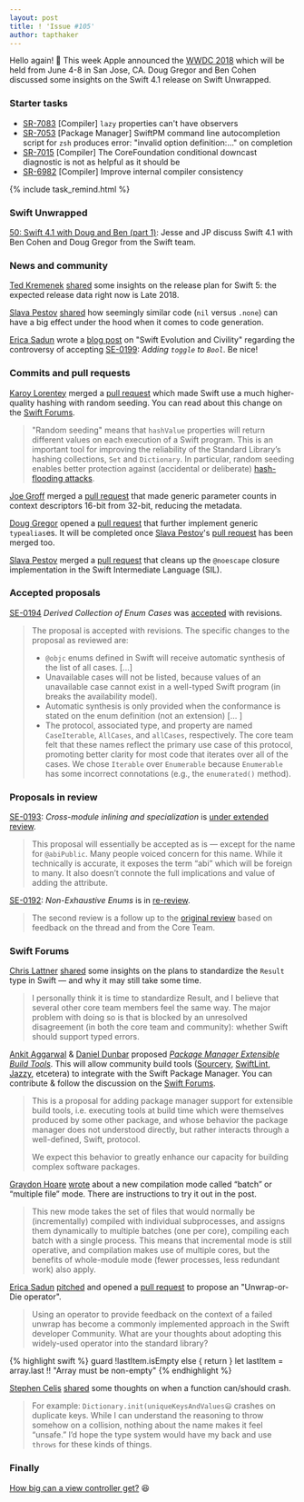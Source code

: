```yaml
---
layout: post
title: ! 'Issue #105'
author: tapthaker
---
```


Hello again! 👋 This week Apple announced the [WWDC 2018](https://developer.apple.com/wwdc/) which will be held from June 4-8 in San Jose, CA. Doug Gregor and Ben Cohen discussed some insights on the Swift 4.1 release on Swift Unwrapped.

<!--excerpt-->

### Starter tasks

- [SR-7083](https://bugs.swift.org/browse/SR-7083) [Compiler] `lazy` properties can't have observers
- [SR-7053](https://bugs.swift.org/browse/SR-7053) [Package Manager] SwiftPM command line autocompletion script for `zsh` produces error: "invalid option definition:..." on completion
- [SR-7015](https://bugs.swift.org/browse/SR-7015) [Compiler] The CoreFoundation conditional downcast diagnostic is not as helpful as it should be
- [SR-6982](https://bugs.swift.org/browse/SR-6982) [Compiler] Improve internal compiler consistency

{% include task_remind.html %}

### Swift Unwrapped

[50: Swift 4.1 with Doug and Ben (part 1)](https://spec.fm/podcasts/swift-unwrapped/125759): Jesse and JP discuss Swift 4.1 with Ben Cohen and Doug Gregor from the Swift team.

### News and community

[Ted Kremenek](https://twitter.com/tkremenek) [shared](https://twitter.com/tkremenek/status/972519788386836480) some insights on the release plan for Swift 5: the expected release data right now is Late 2018.

[Slava Pestov](https://twitter.com/slava_pestov) [shared](https://twitter.com/slava_pestov/status/975100888007114752) how seemingly similar code (`nil` versus `.none`) can have a big effect under the hood when it comes to code generation.

[Erica Sadun](https://twitter.com/ericasadun) wrote a [blog post](http://ericasadun.com/2018/03/09/swift-evolution-and-civility/) on "Swift Evolution and Civility" regarding the controversy of accepting [SE-0199](https://github.com/apple/swift-evolution/blob/master/proposals/0199-bool-toggle.md): *Adding `toggle` to `Bool`*. Be nice!

### Commits and pull requests

[Karoy Lorentey](https://github.com/lorentey) merged a [pull request](https://github.com/apple/swift/pull/14913) which made Swift use a much higher-quality hashing with random seeding. You can read about this change on the [Swift Forums](https://forums.swift.org/t/psa-the-stdlib-now-uses-randomly-seeded-hash-values/10789).

> "Random seeding" means that `hashValue` properties will return different values on each execution of a Swift program. This is an important tool for improving the reliability of the Standard Library’s hashing collections, `Set` and `Dictionary`. In particular, random seeding enables better protection against (accidental or deliberate) [hash-flooding attacks](https://arstechnica.com/information-technology/2011/12/huge-portions-of-web-vulnerable-to-hashing-denial-of-service-attack/).

[Joe Groff](https://github.com/jckarter) merged a [pull request](https://github.com/apple/swift/pull/15145/) that made generic parameter counts in context descriptors 16-bit from 32-bit, reducing the metadata.

[Doug Gregor](https://github.com/DougGregor) opened a [pull request](https://github.com/apple/swift/pull/15416) that further implement generic `typealias`es. It will be completed once [Slava Pestov](https://github.com/slavapestov)'s [pull request](https://github.com/apple/swift/pull/9866) has been merged too.

[Slava Pestov](https://github.com/slavapestov) merged a [pull request](https://github.com/apple/swift/pull/15313) that cleans up the `@noescape` closure implementation in the Swift Intermediate Language (SIL).

### Accepted proposals

[SE-0194](https://github.com/apple/swift-evolution/blob/master/proposals/0194-derived-collection-of-enum-cases.md) *Derived Collection of Enum Cases* was [accepted](https://forums.swift.org/t/accepted-se-0194-derived-collection-of-enum-cases/10723) with revisions.

> The proposal is accepted with revisions. The specific changes to the proposal as reviewed are:
>
> - `@objc` enums defined in Swift will receive automatic synthesis of the list of all cases. [...]
> - Unavailable cases will not be listed, because values of an unavailable case cannot exist in a well-typed Swift program (in breaks the availability model).
> - Automatic synthesis is only provided when the conformance is stated on the enum definition (not an extension) [... ]
> - The protocol, associated type, and property are named `CaseIterable`, `AllCases`, and `allCases`, respectively. The core team felt that these names reflect the primary use case of this protocol, promoting better clarity for most code that iterates over all of the cases. We chose `Iterable` over `Enumerable` because `Enumerable` has some incorrect connotations (e.g., the `enumerated()` method).

### Proposals in review

[SE-0193](https://github.com/apple/swift-evolution/blob/master/proposals/0193-cross-module-inlining-and-specialization.md): *Cross-module inlining and specialization* is [under extended review](https://forums.swift.org/t/se-0193-cross-module-inlining-and-specialization/7310/59).
 
> This proposal will essentially be accepted as is — except for the name for `@abiPublic`. Many people voiced concern for this name. While it technically is accurate, it exposes the term “abi” which will be foreign to many. It also doesn’t connote the full implications and value of adding the attribute.
 
[SE-0192](https://github.com/apple/swift-evolution/blob/master/proposals/0192-non-exhaustive-enums.md): *Non-Exhaustive Enums* is in [re-review](https://forums.swift.org/t/se-0192-non-exhaustive-enums/7291).
 
> The second review is a follow up to the [original review](https://forums.swift.org/t/se-0192-non-exhaustive-enums/7291) based on feedback on the thread and from the Core Team.

### Swift Forums

[Chris Lattner](https://twitter.com/clattner_llvm) [shared](https://forums.swift.org/t/adding-result-to-the-standard-library/6932/55) some insights on the plans to standardize the `Result` type in Swift — and why it may still take some time.

> I personally think it is time to standardize Result, and I believe that several other core team members feel the same way. The major problem with doing so is that is blocked by an unresolved disagreement (in both the core team and community): whether Swift should support typed errors.

[Ankit Aggarwal](https://github.com/aciidb0mb3r) & [Daniel Dunbar](https://github.com/ddunbar) proposed [*Package Manager Extensible Build Tools*](https://github.com/aciidb0mb3r/swift-evolution/blob/extensible-tool/proposals/NNNN-package-manager-extensible-tools.md). This will allow community build tools ([Sourcery](https://github.com/krzysztofzablocki/Sourcery), [SwiftLint](https://github.com/realm/SwiftLint), [Jazzy](https://github.com/realm/jazzy), etcetera) to integrate with the Swift Package Manager. You can contribute & follow the discussion on the [Swift Forums](https://forums.swift.org/t/package-manager-extensible-build-tools/10900).

> This is a proposal for adding package manager support for extensible build tools, i.e. executing tools at build time which were themselves produced by some other package, and whose behavior the package manager does not understood directly, but rather interacts through a well-defined, Swift, protocol.
>
> We expect this behavior to greatly enhance our capacity for building complex software packages.

[Graydon Hoare](https://github.com/graydon) [wrote](https://forums.swift.org/t/compilation-speed-help-test-batch-mode/10964) about a new compilation mode called “batch” or “multiple file” mode. There are instructions to try it out in the post.

> This new mode takes the set of files that would normally be (incrementally) compiled with individual subprocesses, and assigns them dynamically to multiple batches (one per core), compiling each batch with a single process. This means that incremental mode is still operative, and compilation makes use of multiple cores, but the benefits of whole-module mode (fewer processes, less redundant work) also apply.

[Erica Sadun](https://github.com/erica) [pitched](https://forums.swift.org/t/pitch-introducing-the-unwrap-or-die-operator-to-the-standard-library/6207) and opened a [pull request](https://github.com/apple/swift-evolution/pull/811) to propose an "Unwrap-or-Die operator".

> Using an operator to provide feedback on the context of a failed unwrap has become a commonly implemented approach in the Swift developer Community. What are your thoughts about adopting this widely-used operator into the standard library?

{% highlight swift %}
guard !lastItem.isEmpty else { return }
let lastItem = array.last !! "Array must be non-empty"
{% endhighlight %}

[Stephen Celis](https://twitter.com/stephencelis) [shared](https://forums.swift.org/t/when-should-standard-library-functions-crash/10661) some thoughts on when a function can/should crash.

> For example: `Dictionary.init(uniqueKeysAndValues😃` crashes on duplicate keys. While I can understand the reasoning to throw somehow on a collision, nothing about the name makes it feel “unsafe.” I’d hope the type system would have my back and use `throws` for these kinds of things.

### Finally

[How big can a view controller get?](https://twitter.com/cocoawithlove/status/974680586966233088) 😆
